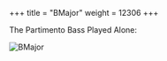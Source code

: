 +++
title = "BMajor"
weight = 12306
+++

The Partimento Bass Played Alone:

![BMajor](/img/MatPicBmaj.jpg)
